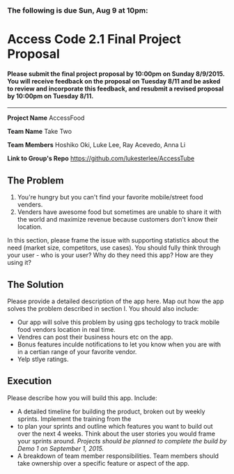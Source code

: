 

### The following is due Sun, Aug 9 at 10pm:  


# Access Code 2.1 Final Project Proposal

#### Please submit the final project proposal by 10:00pm on Sunday 8/9/2015. You will receive feedback on the proposal on Tuesday 8/11 and be asked to review and incorporate this feedback, and resubmit a revised proposal by 10:00pm on Tuesday 8/11.
---

**Project Name**  AccessFood

**Team Name**  Take Two

**Team Members**  Hoshiko Oki, Luke Lee, Ray Acevedo, Anna Li

**Link to Group's Repo** https://github.com/lukesterlee/AccessTube

## The Problem 

1. You're hungry but you can't find your favorite mobile/street food venders.
2. Venders have awesome food but sometimes are unable to share it with the world and maximize revenue because customers don't know their location.
 
In this section, please frame the issue with supporting statistics about the need (market size, competitors, use cases). You should fully think through your user - who is your user? Why do they need this app? How are they using it?   

## The Solution 
Please provide a detailed description of the app here. Map out how the app solves the problem described in section I. You should also include:
  *  Our app will solve this problem by using gps techology to track mobile food vendors location in real time.
  *  Vendres can post their business hours etc on the app.
  *  Bonus features inculde notifications to let you know when you are with in a certian range of your favorite           vendor.
  *  Yelp stlye ratings.

## Execution
Please describe how you will build this app. Include: 
  *  A detailed timeline for building the product, broken out by weekly sprints. Implement the training from the
  *  to plan your sprints and outline which features you want to build out over the next 4 weeks. Think about the user stories you would frame your sprints around. *Projects should be planned to complete the build by Demo 1 on September 1, 2015.*  
  *  A breakdown of team member responsibilities. Team members should take ownership over a specific feature or aspect of the app.   



